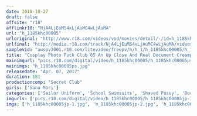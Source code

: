 ```yaml
---
date: 2018-10-27
draft: false
affsite: "r18"
afflinkr18: "NjA4LjEuMS4xLjAuMC4wLjAuMA"
url: "h_1185khc00005"
urloriginal: "http://www.r18.com/videos/vod/movies/detail/-/id=h_1185khc00005"
urlfinal: "http://media.r18.com/track/NjA4LjEuMS4xLjAuMC4wLjAuMA/videos/vod/movies/detail/-/id=h_1185khc00005"
samplevid: "awspv3001.r18.com/litevideo/freepv/h/h_1/h_1185khc00005/h_1185khc00005_dmb_w.mp4"
title: "Cosplay Photo Fuck Club 05 An Up Close And Real Document Creampie Edition Sana Moriho, Age 20"
mainimgurl: "pics.r18.com/digital/video/h_1185khc00005/h_1185khc00005ps.jpg"
mainimgs: "h_1185khc00005ps.jpg"
releasedate: "Apr. 07, 2017"
duration: 181
productioncomp: "Secret Club"
girls: ['Sana Mori']
categories: ['Sailor Uniform', 'School Swimsuits', 'Shaved Pussy', 'Documentary', 'Featured Actress', 'Hi-Def']
imgurls: ['pics.r18.com/digital/video/h_1185khc00005/h_1185khc00005jp-1.jpg', 'pics.r18.com/digital/video/h_1185khc00005/h_1185khc00005jp-2.jpg', 'pics.r18.com/digital/video/h_1185khc00005/h_1185khc00005jp-3.jpg', 'pics.r18.com/digital/video/h_1185khc00005/h_1185khc00005jp-4.jpg', 'pics.r18.com/digital/video/h_1185khc00005/h_1185khc00005jp-5.jpg', 'pics.r18.com/digital/video/h_1185khc00005/h_1185khc00005jp-6.jpg', 'pics.r18.com/digital/video/h_1185khc00005/h_1185khc00005jp-7.jpg', 'pics.r18.com/digital/video/h_1185khc00005/h_1185khc00005jp-8.jpg', 'pics.r18.com/digital/video/h_1185khc00005/h_1185khc00005jp-9.jpg', 'pics.r18.com/digital/video/h_1185khc00005/h_1185khc00005jp-10.jpg', 'pics.r18.com/digital/video/h_1185khc00005/h_1185khc00005jp-11.jpg', 'pics.r18.com/digital/video/h_1185khc00005/h_1185khc00005jp-12.jpg', 'pics.r18.com/digital/video/h_1185khc00005/h_1185khc00005jp-13.jpg', 'pics.r18.com/digital/video/h_1185khc00005/h_1185khc00005jp-14.jpg', 'pics.r18.com/digital/video/h_1185khc00005/h_1185khc00005jp-15.jpg', 'pics.r18.com/digital/video/h_1185khc00005/h_1185khc00005jp-16.jpg', 'pics.r18.com/digital/video/h_1185khc00005/h_1185khc00005jp-17.jpg', 'pics.r18.com/digital/video/h_1185khc00005/h_1185khc00005jp-18.jpg', 'pics.r18.com/digital/video/h_1185khc00005/h_1185khc00005jp-19.jpg', 'pics.r18.com/digital/video/h_1185khc00005/h_1185khc00005jp-20.jpg']
imgs: ['h_1185khc00005jp-1.jpg', 'h_1185khc00005jp-2.jpg', 'h_1185khc00005jp-3.jpg', 'h_1185khc00005jp-4.jpg', 'h_1185khc00005jp-5.jpg', 'h_1185khc00005jp-6.jpg', 'h_1185khc00005jp-7.jpg', 'h_1185khc00005jp-8.jpg', 'h_1185khc00005jp-9.jpg', 'h_1185khc00005jp-10.jpg', 'h_1185khc00005jp-11.jpg', 'h_1185khc00005jp-12.jpg', 'h_1185khc00005jp-13.jpg', 'h_1185khc00005jp-14.jpg', 'h_1185khc00005jp-15.jpg', 'h_1185khc00005jp-16.jpg', 'h_1185khc00005jp-17.jpg', 'h_1185khc00005jp-18.jpg', 'h_1185khc00005jp-19.jpg', 'h_1185khc00005jp-20.jpg']
---
```

